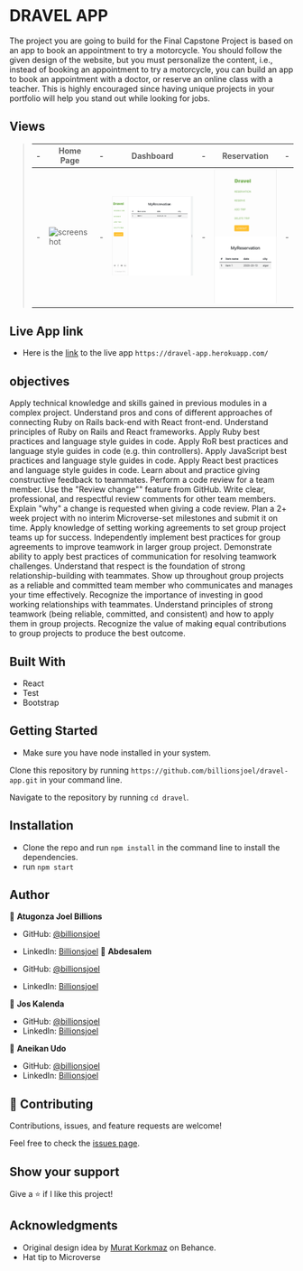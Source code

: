 # DRAVEL APP

The project you are going to build for the Final Capstone Project is based on an app to book an appointment to try a motorcycle. You should follow the given design of the website, but you must personalize the content, i.e., instead of booking an appointment to try a motorcycle, you can build an app to book an appointment with a doctor, or reserve an online class with a teacher. This is highly encouraged since having unique projects in your portfolio will help you stand out while looking for jobs.

## Views

> | -   | Home Page                        | -   | Dashboard                          | -   | Reservation                           | -   |
> | --- | ---------------------------------- | --- | ----------------------------------- | --- | ----------------------------------- | --- |
> | -   | ![screenshot](app-screenshot1.png) | -   | ![screenshot](app-screenshot2.png) | -   | ![screenshot](app-screenshot3.png) | -   |

## Live App link
- Here is the [link](https://microverse.org) to the live app `https://dravel-app.herokuapp.com/`

## objectives
Apply technical knowledge and skills gained in previous modules in a complex project.
Understand pros and cons of different approaches of connecting Ruby on Rails back-end with React front-end.
Understand principles of Ruby on Rails and React frameworks.
Apply Ruby best practices and language style guides in code.
Apply RoR best practices and language style guides in code (e.g. thin controllers).
Apply JavaScript best practices and language style guides in code.
Apply React best practices and language style guides in code.
Learn about and practice giving constructive feedback to teammates.
Perform a code review for a team member.
Use the "Review change"" feature from GitHub.
Write clear, professional, and respectful review comments for other team members.
Explain "why" a change is requested when giving a code review.
Plan a 2+ week project with no interim Microverse-set milestones and submit it on time.
Apply knowledge of setting working agreements to set group project teams up for success.
Independently implement best practices for group agreements to improve teamwork in larger group project.
Demonstrate ability to apply best practices of communication for resolving teamwork challenges.
Understand that respect is the foundation of strong relationship-building with teammates.
Show up throughout group projects as a reliable and committed team member who communicates and manages your time effectively.
Recognize the importance of investing in good working relationships with teammates.
Understand principles of strong teamwork (being reliable, committed, and consistent) and how to apply them in group projects.
Recognize the value of making equal contributions to group projects to produce the best outcome.


## Built With

- React
- Test
- Bootstrap

## Getting Started

- Make sure you have node installed in your system.


Clone this repository by running `https://github.com/billionsjoel/dravel-app.git` in your command line.

Navigate to the repository by running `cd dravel`.

## Installation

- Clone the repo and run `npm install` in the command line to install the dependencies.
- run `npm start`

## Author

👤 **Atugonza Joel Billions**

- GitHub: [@billionsjoel](https://github.com/billionsjoel)
- LinkedIn: [Billionsjoel](https://www.linkedin.com/in/billionsjoel/)
👤 **Abdesalem**

- GitHub: [@billionsjoel](https://github.com/billionsjoel)
- LinkedIn: [Billionsjoel](https://www.linkedin.com/in/billionsjoel/)

👤 **Jos Kalenda**

- GitHub: [@billionsjoel](https://github.com/billionsjoel)
- LinkedIn: [Billionsjoel](https://www.linkedin.com/in/billionsjoel/)

👤 **Aneikan Udo**

- GitHub: [@billionsjoel](https://github.com/billionsjoel)
- LinkedIn: [Billionsjoel](https://www.linkedin.com/in/billionsjoel/)

## 🤝 Contributing

Contributions, issues, and feature requests are welcome!

Feel free to check the [issues page](https://github.com/billionsjoel/budgety/issues).

## Show your support

Give a ⭐️ if I like this project!

## Acknowledgments

- Original design idea by [Murat Korkmaz](https://www.behance.net/gallery/19759151/Snapscan-iOs-design-and-branding?tracking_source=) on Behance.
- Hat tip to Microverse
